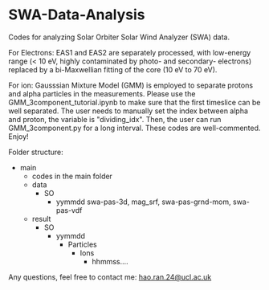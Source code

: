 # SWA-Data-Analysis
Codes for analyzing Solar Orbiter Solar Wind Analyzer (SWA) data.

For Electrons:
EAS1 and EAS2 are separately processed, with low-energy range (< 10 eV, highly contaminated by photo- and secondary- electrons) replaced by a bi-Maxwellian fitting of the core (10 eV to 70 eV).

For ion:
Gausssian Mixture Model (GMM) is employed to separate protons and alpha particles in the measurements.
Please use the GMM_3component_tutorial.ipynb to make sure that the first timeslice can be well separated.
The user needs to manually set the index between alpha and proton, the variable is "dividing_idx".
Then, the user can run GMM_3component.py for a long interval.
These codes are well-commented. Enjoy!

Folder structure:
  - main
    - codes in the main folder
    - data
      - SO
        - yymmdd
          swa-pas-3d, mag_srf, swa-pas-grnd-mom, swa-pas-vdf
    - result
      - SO
        - yymmdd
          - Particles
            - Ions
              - hhmmss....


Any questions, feel free to contact me: hao.ran.24@ucl.ac.uk





